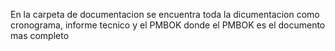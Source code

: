 En la carpeta de documentacion se encuentra toda la dicumentacion
como cronograma, informe tecnico y el PMBOK
donde el PMBOK es el documento mas completo
